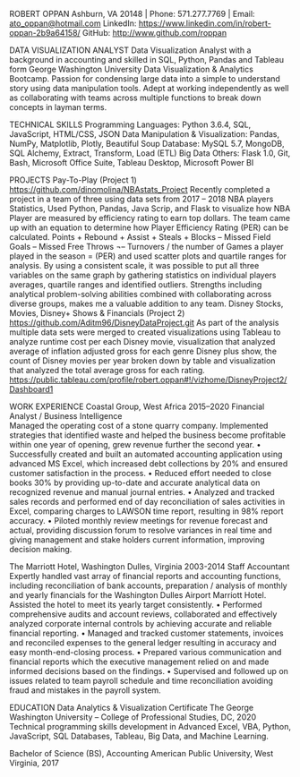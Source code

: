 ROBERT OPPAN
Ashburn, VA 20148 | Phone: 571.277.7769 | Email: ato_oppan@hotmail.com
LinkedIn: https://www.linkedin.com/in/robert-oppan-2b9a64158/
GitHub: http://www.github.com/roppan

DATA VISUALIZATION ANALYST
Data Visualization Analyst with a background in accounting and skilled in SQL, Python, Pandas and Tableau form George Washington University Data Visualization & Analytics Bootcamp. Passion for condensing large data into a simple to understand story using data manipulation tools. Adept at working independently as well as collaborating with teams across multiple functions to break down concepts in layman terms. 

TECHNICAL SKILLS
Programming Languages: Python 3.6.4, SQL, JavaScript, HTML/CSS, JSON 
Data Manipulation & Visualization: Pandas, NumPy, Matplotlib, Plotly, Beautiful Soup
Database: MySQL 5.7, MongoDB, SQL Alchemy, Extract, Transform, Load (ETL) Big Data
Others: Flask 1.0, Git, Bash, Microsoft Office Suite, Tableau Desktop, Microsoft Power BI

PROJECTS
Pay-To-Play (Project 1)
https://github.com/dinomolina/NBAstats_Project
Recently completed a project in a team of three using data sets from 2017 – 2018 NBA players Statistics, Used Python, Pandas, Java Scrip, and Flask to visualize how NBA Player are measured by efficiency rating to earn top dollars. The team came up with an equation to determine how Player Efficiency Rating (PER) can be calculated. Points + Rebound + Assist + Steals + Blocks – Missed Field Goals – Missed Free Throws ¬– Turnovers / the number of Games a player played in the season = (PER) and used scatter plots and quartile ranges for analysis. By using a consistent scale, it was possible to put all three variables on the same graph by gathering statistics on individual players averages, quartile ranges and identified outliers. Strengths including analytical problem-solving abilities combined with collaborating across diverse groups, makes me a valuable addition to any team.
Disney Stocks, Movies, Disney+ Shows & Financials (Project 2)
https://github.com/Aditm96/DisneyDataProject.git
As part of the analysis multiple data sets were merged to created visualizations using Tableau to analyze runtime cost per each Disney movie, visualization that analyzed average of inflation adjusted gross for each genre Disney plus show, the count of Disney movies per year broken down by table and visualization that analyzed the total average gross for each rating.
https://public.tableau.com/profile/robert.oppan#!/vizhome/DisneyProject2/Dashboard1

WORK EXPERIENCE
Coastal Group, West Africa								2015–2020
Financial Analyst / Business Intelligence								
Managed the operating cost of a stone quarry company. Implemented strategies that identified waste and helped the business become profitable within one year of opening, grew revenue further the second year.
•	Successfully created and built an automated accounting application using advanced MS Excel, which increased debt collections by 20% and ensured customer satisfaction in the process.
•	Reduced effort needed to close books 30% by providing up-to-date and accurate analytical data on recognized revenue and manual journal entries.
•	Analyzed and tracked sales records and performed end of day reconciliation of sales activities in Excel, comparing charges to LAWSON time report, resulting in 98% report accuracy.
•	Piloted monthly review meetings for revenue forecast and actual, providing discussion forum to resolve variances in real time and giving management and stake holders current information, improving decision making.

The Marriott Hotel, Washington Dulles, Virginia 					2003-2014
Staff Accountant 
Expertly handled vast array of financial reports and accounting functions, including reconciliation of bank accounts, preparation / analysis of monthly and yearly financials for the Washington Dulles Airport Marriott Hotel. Assisted the hotel to meet its yearly target consistently.
•	Performed comprehensive audits and account reviews, collaborated and effectively analyzed corporate internal controls by achieving accurate and reliable financial reporting.
•	Managed and tracked customer statements, invoices and reconciled expenses to the general ledger resulting in accuracy and easy month-end-closing process.
•	Prepared various communication and financial reports which the executive management relied on and made informed decisions based on the findings.
•	Supervised and followed up on issues related to team payroll schedule and time reconciliation avoiding fraud and mistakes in the payroll system.


EDUCATION
Data Analytics & Visualization Certificate
The George Washington University – College of Professional Studies, DC, 2020
 Technical programming skills development in Advanced Excel, VBA, Python, JavaScript, SQL Databases, Tableau, Big Data, and Machine Learning.
 
Bachelor of Science (BS), Accounting
American Public University, West Virginia, 2017
